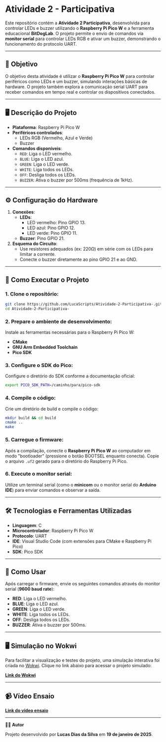 # Atividade 2 - Participativa

Este repositório contém a **Atividade 2 Participativa**, desenvolvida para controlar LEDs e buzzer utilizando o **Raspberry Pi Pico W** e a ferramenta educacional **BitDogLab**. O projeto permite o envio de comandos via **monitor serial** para controlar LEDs RGB e ativar um buzzer, demonstrando o funcionamento do protocolo UART.

---

## 🎯 **Objetivo**

O objetivo desta atividade é utilizar o **Raspberry Pi Pico W** para controlar periféricos como LEDs e um buzzer, simulando interações básicas de hardware. O projeto também explora a comunicação serial UART para receber comandos em tempo real e controlar os dispositivos conectados.

---

## 🖥️ **Descrição do Projeto**

- **Plataforma**: Raspberry Pi Pico W
- **Periféricos controlados**:
  - LEDs RGB (Vermelho, Azul e Verde)
  - Buzzer
- **Comandos disponíveis**:
  - `RED`: Liga o LED vermelho.
  - `BLUE`: Liga o LED azul.
  - `GREEN`: Liga o LED verde.
  - `WHITE`: Liga todos os LEDs.
  - `OFF`: Desliga todos os LEDs.
  - `BUZZER`: Ativa o buzzer por 500ms (frequência de 1kHz).

---

## ⚙️ **Configuração do Hardware**

1. **Conexões**:
   - **LEDs**:
     - LED vermelho: Pino GPIO 13.
     - LED azul: Pino GPIO 12.
     - LED verde: Pino GPIO 11.
   - **Buzzer**: Pino GPIO 21.
2. **Esquema do Circuito**:
   - Use resistores adequados (ex: 220Ω) em série com os LEDs para limitar a corrente.
   - Conecte o buzzer diretamente ao pino GPIO 21 e ao GND.

---

## 🚀 **Como Executar o Projeto**

### 1. **Clone o repositório**:
   ```bash
   git clone https://github.com/LucaScripts/Atividade-2-Participativa-.git
   cd Atividade-2-Participativa-
   ```

### 2. **Prepare o ambiente de desenvolvimento**:
   Instale as ferramentas necessárias para o Raspberry Pi Pico W:
   - **CMake**
   - **GNU Arm Embedded Toolchain**
   - **Pico SDK**

### 3. **Configure o SDK do Pico**:
   Configure o diretório do SDK conforme a documentação oficial:
   ```bash
   export PICO_SDK_PATH=/caminho/para/pico-sdk
   ```

### 4. **Compile o código**:
   Crie um diretório de build e compile o código:
   ```bash
   mkdir build && cd build
   cmake ..
   make
   ```

### 5. **Carregue o firmware**:
   Após a compilação, conecte o **Raspberry Pi Pico W** ao computador em modo "bootloader" (pressione o botão BOOTSEL enquanto conecta). Copie o arquivo `.uf2` gerado para o diretório do Raspberry Pi Pico.

### 6. **Execute o monitor serial**:
   Utilize um terminal serial (como o **minicom** ou o monitor serial do **Arduino IDE**) para enviar comandos e observar a saída.

---

## 🛠️ **Tecnologias e Ferramentas Utilizadas**

- **Linguagem**: C
- **Microcontrolador**: Raspberry Pi Pico W
- **Protocolo**: UART
- **IDE**: Visual Studio Code (com extensões para CMake e Raspberry Pi Pico)
- **SDK**: Pico SDK

---

## 🧩 **Como Usar**

Após carregar o firmware, envie os seguintes comandos através do monitor serial (**9600 baud rate**):

- **RED**: Liga o LED vermelho.
- **BLUE**: Liga o LED azul.
- **GREEN**: Liga o LED verde.
- **WHITE**: Liga todos os LEDs.
- **OFF**: Desliga todos os LEDs.
- **BUZZER**: Ativa o buzzer por 500ms.

---

## 🖥️ **Simulação no Wokwi**

Para facilitar a visualização e testes do projeto, uma simulação interativa foi criada no [Wokwi](https://wokwi.com/). Clique no link abaixo para acessar o projeto simulado:

[**Link do Wokwi**](https://wokwi.com/projects/420514180202003457)

---

## 📹 **Vídeo Ensaio**

[**Link do vídeo ensaio**](https://drive.google.com/file/d/1uxQ6PgeYWfG_cYCrO5AH0S089p5ZPhw3/view?usp=sharing)

---

🧑‍💻 **Autor**

Projeto desenvolvido por **Lucas Dias da Silva** em **19 de janeiro de 2025**.
